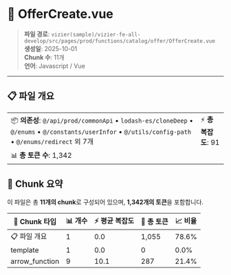 # 📄 OfferCreate.vue

> **파일 경로**: `vizier(sample)/vizier-fe-all-develop/src/pages/prod/functions/catalog/offer/OfferCreate.vue`  
> **생성일**: 2025-10-01  
> **Chunk 수**: 11개  
> **언어**: Javascript / Vue
---


## 📋 파일 개요

| | |
|--|--|
| 📦 **의존성**: `@/api/prod/commonApi` • `lodash-es/cloneDeep` • `@/enums` • `@/constants/userInfor` • `@/utils/config-path` • `@/enums/redirect` 외 7개 | ⚡ **총 복잡도**: 91 |
| 📊 **총 토큰 수**: 1,342 |  |






## 🧩 Chunk 요약

이 파일은 총 **11개의 chunk**로 구성되어 있으며, **1,342개의 토큰**을 포함합니다.

| 🧩 Chunk 타입 | 📊 개수 | ⚡ 평균 복잡도 | 📝 총 토큰 | 📈 비율 |
|---------------|--------|-------------|----------|--------|
| 📋 파일 개요 | 1 | 0.0 | 1,055 | 78.6% |
| template | 1 | 0.0 | 0 | 0.0% |
| arrow_function | 9 | 10.1 | 287 | 21.4% |

